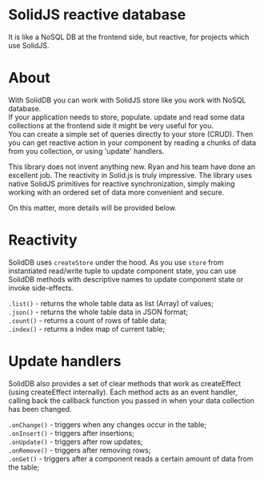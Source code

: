 # SolidJS reactive database

It is like a NoSQL DB at the frontend side, but reactive, for projects which use SolidJS.

# About

With SolidDB you can work with SolidJS store like you work with NoSQL database.  
If your application needs to store, populate. update and read some data collections at the frontend side it might be very useful for you.  
You can create a simple set of queries directly to your store (CRUD).
Then you can get reactive action in your component by reading a chunks of data from you collection, or using 'update' handlers.

This library does not invent anything new. Ryan and his team have done an excellent job. The reactivity in Solid.js is truly impressive. The library uses native SolidJS primitives for reactive synchronization, simply making working with an ordered set of data more convenient and secure.

On this matter, more details will be provided below.

# Reactivity

SolidDB uses `createStore` under the hood. As you use `store` from instantiated read/write tuple to update component state, you can use SolidDB methods with descriptive names to update component state or invoke side-effects.

`.list()` - returns the whole table data as list (Array) of values;  
`.json()` - returns the whole table data in JSON format;  
`.count()` - returns a count of rows of table data;  
`.index()` - returns a index map of current table;

# Update handlers

SolidDB also provides a set of clear methods that work as createEffect (using createEffect internally). Each method acts as an event handler, calling back the callback function you passed in when your data collection has been changed.

`.onChange()` - triggers when any changes occur in the table;  
`.onInsert()` - triggers after insertions;  
`.onUpdate()` - triggers after row updates;  
`.onRemove()` - triggers after removing rows;  
`.onGet()` - triggers after a component reads a certain amount of data from the table;
